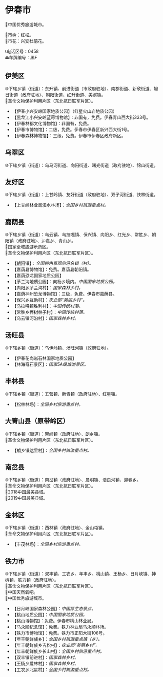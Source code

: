 # 伊春市  
🏅中国优秀旅游城市。   
  
🌳市树：红松。    
🌸市花：兴安杜鹃花。    
  
📞电话区号：0458  
🚘车牌编号：黑F  

## 伊美区  
🌐下辖乡镇（街道）：东升镇、前进街道（市政府驻地）、南郡街道、新欣街道、旭日街道（政府驻地）、朝阳街道、红升街道、美溪镇。  
🚩革命文物保护利用片区（东北抗日联军片区）。   
  
* 【伊春小兴安岭国家地质公园】（红星火山岩地质公园）  
* 【黑龙江小兴安岭蓝莓博物馆】：非国有，免费。伊春青山西大街333号。   
* 【伊春林都文化博物馆】：非国有，免费。   
* 【伊春市博物馆】：二级，免费。伊春市伊春区新兴西大街1号。   
* 【伊春森林博物馆】：三级，免费。伊春市伊春区政府新区。   

## 乌翠区  
🌐下辖乡镇（街道）：乌马河街道、向阳街道、曙光街道（政府驻地）、锦山街道。    

## 友好区  
🌐下辖乡镇（街道）：上甘岭镇、友好街道（政府驻地）、双子河街道、铁林街道。    
  
* 【上甘岭林业局溪水林场】：*全国乡村旅游重点村。*  

## 嘉荫县  
🌐下辖乡镇（街道）：乌云镇、乌拉嘎镇、保兴镇、向阳乡、红光乡、常胜乡、朝阳镇（政府驻地）、沪嘉乡、青山乡。    
🚩国家全域旅游示范区。   
🚩革命文物保护利用片区（东北抗日联军片区）。   
  
* 【朝阳镇】：*全国特色景观旅游名镇（村）。*  
* 【嘉荫县博物馆】：免费。嘉荫县朝阳镇。   
* 【嘉荫恐龙国家地质公园】  
* 【茅兰沟地质公园】：向杨乡境内。*中国国家地质公园。*  
* 【向阳乡茅兰沟村】：*国家森林乡村。*  
* 【嘉荫神州恐龙博物馆】：三级，免费。伊春市嘉荫县。   
* 【保兴乡互助村】：*农业部“美丽乡村”。*  
* 【乌拉嘎镇胜利村】：*中国传统村落。*  
* 【常胜乡桦树林子村】：*中国传统村落。*  
* 【乌云镇河沿村】：*国家森林乡村。*  

## 汤旺县    
🌐下辖乡镇（街道）：乌伊岭镇、汤旺河镇（政府驻地）。     
  
* 【伊春花岗岩石林国家地质公园】  
* 【林海奇石景区】：*国家5A级旅游景区。*  

## 丰林县  
🌐下辖乡镇（街道）：五营镇、新青镇（政府驻地）、红星镇。     
  
* 【松林林场】：*全国乡村旅游重点村。*  

## 大箐山县（原带岭区）  
🌐下辖乡镇（街道）：带岭镇（政府驻地）、朗乡镇。     
🚩革命文物保护利用片区（东北抗日联军片区）。   
  
* 【朗乡镇达里村】：*全国乡村旅游重点村。*  

## 南岔县    
🌐下辖乡镇（街道）：南岔镇（政府驻地）、晨明镇、浩良河镇、迎春乡。    
🚩革命文物保护利用片区（东北抗日联军片区）。   
🏅2018中国最美县域。   
🏅2019中国最美县域。   

## 金林区    
🌐下辖乡镇（街道）：西林镇（政府驻地）、金山屯镇。    
🚩革命文物保护利用片区（东北抗日联军片区）。   
  
* 【丰茂林场】：*全国乡村旅游重点村。*      

## 铁力市  
🌐下辖乡镇（街道）：双丰镇、工农乡、年丰乡、桃山镇、王杨乡、日月峡镇、神树镇、铁力镇（政府驻地）。    
🚩革命文物保护利用片区（东北抗日联军片区）。   
🚩中国天然氧吧。  
🏅中国优秀旅游城市。   
  
* 【日月峡国家森林公园】：*中国原生态景点。*  
* 【桃山地质公园】：*中国国家地质公园。*  
* 【桃山博物馆】：免费。伊春市桃山林业局。   
* 【马永顺纪念馆】：免费。铁力林业局马永顺林场。   
* 【铁力市博物馆】：免费。铁力市正阳大街106号。   
* 【年丰朝鲜族乡】：*全国乡村旅游重点镇（乡）。*  
* 【年丰朝鲜族乡吉松村】：*农业部“美丽乡村”。*  
* 【年丰朝鲜族乡长山村】：*全国乡村旅游重点村。*  
* 【双丰镇前进村】：*国家森林乡村。*  
* 【王杨乡爱林村】：*国家森林乡村。*  
* 【工农乡北星村】：*全国乡村旅游重点村。*  